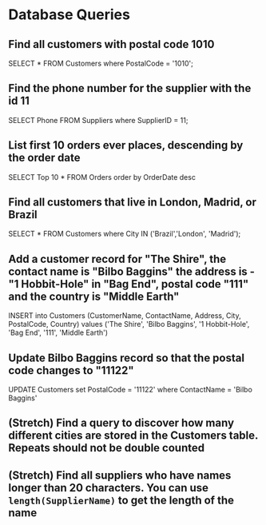 # Database Queries

## Find all customers with postal code 1010

  SELECT * FROM Customers where PostalCode = '1010';

## Find the phone number for the supplier with the id 11

  SELECT Phone FROM Suppliers where SupplierID = 11;

## List first 10 orders ever places, descending by the order date

  SELECT Top 10 * FROM Orders order by OrderDate desc

## Find all customers that live in London, Madrid, or Brazil
  SELECT * FROM Customers where City IN ('Brazil','London', 'Madrid');

## Add a customer record for "The Shire", the contact name is "Bilbo Baggins" the address is -"1 Hobbit-Hole" in "Bag End", postal code "111" and the country is "Middle Earth"

INSERT into Customers (CustomerName, ContactName, Address, City, PostalCode, Country) values ('The Shire', 'Bilbo Baggins', '1 Hobbit-Hole', 'Bag End', '111', 'Middle Earth')

## Update Bilbo Baggins record so that the postal code changes to "11122"

UPDATE Customers set PostalCode = '11122' where ContactName = 'Bilbo Baggins'

## (Stretch) Find a query to discover how many different cities are stored in the Customers table. Repeats should not be double counted

## (Stretch) Find all suppliers who have names longer than 20 characters. You can use `length(SupplierName)` to get the length of the name
